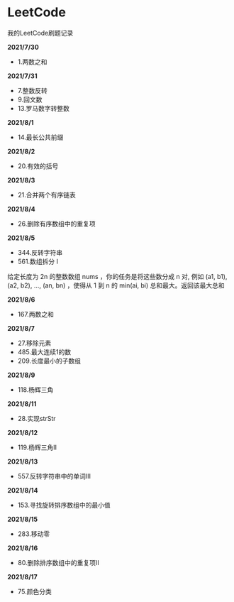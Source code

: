 # LeetCode
我的LeetCode刷题记录

**2021/7/30**

- 1.两数之和

**2021/7/31**

- 7.整数反转
- 9.回文数
- 13.罗马数字转整数

**2021/8/1**

- 14.最长公共前缀

**2021/8/2**

- 20.有效的括号

**2021/8/3**

- 21.合并两个有序链表

**2021/8/4**

- 26.删除有序数组中的重复项

**2021/8/5**

- 344.反转字符串
- 561.数组拆分 I

给定长度为 2n 的整数数组 nums ，你的任务是将这些数分成 n 对, 例如 (a1, b1), (a2, b2), ..., (an, bn) ，使得从 1 到 n 的 min(ai, bi) 总和最大。返回该最大总和 

**2021/8/6**

- 167.两数之和

**2021/8/7**

- 27.移除元素
- 485.最大连续1的数
- 209.长度最小的子数组

**2021/8/9**

- 118.杨辉三角

**2021/8/11**

- 28.实现strStr

**2021/8/12**

- 119.杨辉三角Ⅱ

**2021/8/13**

- 557.反转字符串中的单词Ⅲ

**2021/8/14**

- 153.寻找旋转排序数组中的最小值

**2021/8/15**

- 283.移动零

**2021/8/16**

- 80.删除排序数组中的重复项Ⅱ

**2021/8/17**

- 75.颜色分类
